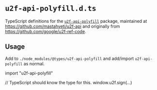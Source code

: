 # `u2f-api-polyfill.d.ts`

TypeScript definitions for the [`u2f-api-polyfill`](https://www.npmjs.com/package/u2f-api-polyfill) package, maintained at <https://github.com/mastahyeti/u2f-api> and originally from <https://github.com/google/u2f-ref-code>.

## Usage

Add to `./node_modules/@types/u2f-api-polyfill` and add/import `u2f-api-polyfill` as normal.

  import "u2f-api-polyfill"

  // TypeScript should know the type for this.
  window.u2f.sign(...)
